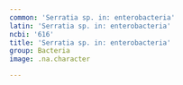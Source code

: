 ```yaml
---
common: 'Serratia sp. in: enterobacteria'
latin: 'Serratia sp. in: enterobacteria'
ncbi: '616'
title: 'Serratia sp. in: enterobacteria'
group: Bacteria
image: .na.character

---
```

